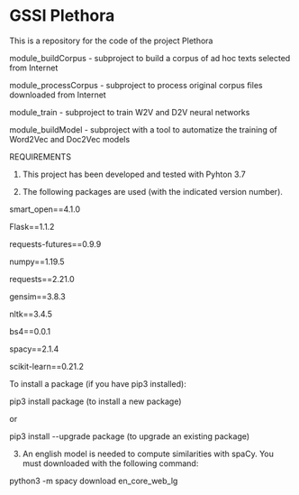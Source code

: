 # GSSI Plethora
This is a repository for the code of the project Plethora

module_buildCorpus - subproject to build a corpus of ad hoc texts selected from Internet

module_processCorpus - subproject to process original corpus files downloaded from Internet

module_train - subproject to train W2V and D2V neural networks

module_buildModel - subproject with a tool to automatize the training of Word2Vec and Doc2Vec models


REQUIREMENTS

1. This project has been developed and tested with Pyhton 3.7

2. The following packages are used (with the indicated version number).

smart_open==4.1.0

Flask==1.1.2

requests-futures==0.9.9

numpy==1.19.5

requests==2.21.0

gensim==3.8.3

nltk==3.4.5

bs4==0.0.1

spacy==2.1.4

scikit-learn==0.21.2

To install a package (if you have pip3 installed):

pip3 install package (to install a new package)

or

pip3 install --upgrade package (to upgrade an existing package)

3. An english model is needed to compute similarities with spaCy. You must downloaded with the following command:

python3 -m spacy download en_core_web_lg
